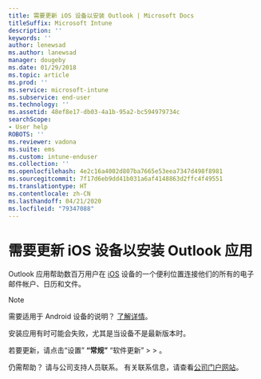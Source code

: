 ```yaml
---
title: 需要更新 iOS 设备以安装 Outlook | Microsoft Docs
titleSuffix: Microsoft Intune
description: ''
keywords: ''
author: lenewsad
ms.author: lanewsad
manager: dougeby
ms.date: 01/29/2018
ms.topic: article
ms.prod: ''
ms.service: microsoft-intune
ms.subservice: end-user
ms.technology: ''
ms.assetid: 48ef8e17-db03-4a1b-95a2-bc594979734c
searchScope:
- User help
ROBOTS: ''
ms.reviewer: vadona
ms.suite: ems
ms.custom: intune-enduser
ms.collection: ''
ms.openlocfilehash: 4e2c16a4002d807ba7665e53eea7347d498f8981
ms.sourcegitcommit: 7f17d6eb9dd41b031a6af4148863d2ffc4f49551
ms.translationtype: HT
ms.contentlocale: zh-CN
ms.lasthandoff: 04/21/2020
ms.locfileid: "79347088"
---
```

# <a name="you-need-to-update-your-ios-device-to-install-the-outlook-app"></a>需要更新 iOS 设备以安装 Outlook 应用

Outlook 应用帮助数百万用户在 [iOS](https://itunes.apple.com/app/microsoft-outlook-email-calendar/id951937596) 设备的一个便利位置连接他们的所有的电子邮件帐户、日历和文件。

>[!NOTE]
> 需要适用于 Android 设备的说明？ [了解详情](update-device-outlook-android.md)。

安装应用有时可能会失败，尤其是当设备不是最新版本时。 

若要更新，请点击“设置” **“常规”** “软件更新” >    >   。

仍需帮助？ 请与公司支持人员联系。 有关联系信息，请查看[公司门户网站](https://go.microsoft.com/fwlink/?linkid=2010980)。
